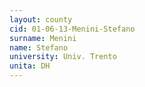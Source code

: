 ```yaml
---
layout: county 
cid: 01-06-13-Menini-Stefano
surname: Menini
name: Stefano
university: Univ. Trento
unita: DH
---
```


